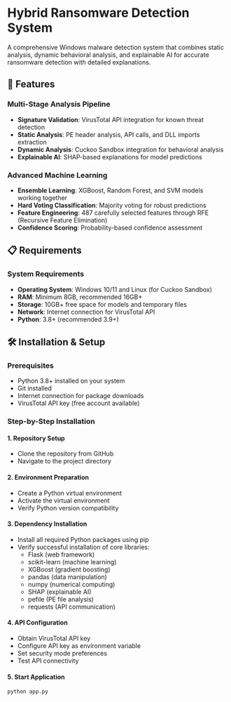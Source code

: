 # Hybrid Ransomware Detection System

A comprehensive Windows malware detection system that combines static analysis, dynamic behavioral analysis, and explainable AI for accurate ransomware detection with detailed explanations.

## 🚀 Features

### Multi-Stage Analysis Pipeline
- **Signature Validation**: VirusTotal API integration for known threat detection
- **Static Analysis**: PE header analysis, API calls, and DLL imports extraction
- **Dynamic Analysis**: Cuckoo Sandbox integration for behavioral analysis
- **Explainable AI**: SHAP-based explanations for model predictions

### Advanced Machine Learning
- **Ensemble Learning**: XGBoost, Random Forest, and SVM models working together
- **Hard Voting Classification**: Majority voting for robust predictions
- **Feature Engineering**: 487 carefully selected features through RFE (Recursive Feature Elimination)
- **Confidence Scoring**: Probability-based confidence assessment

## 📋 Requirements

### System Requirements
- **Operating System**: Windows 10/11 and Linux (for Cuckoo Sandbox)
- **RAM**: Minimum 8GB, recommended 16GB+
- **Storage**: 10GB+ free space for models and temporary files
- **Network**: Internet connection for VirusTotal API
- **Python**: 3.8+ (recommended 3.9+)

## 🛠️ Installation & Setup

### Prerequisites
- Python 3.8+ installed on your system
- Git installed
- Internet connection for package downloads
- VirusTotal API key (free account available)

### Step-by-Step Installation

#### 1. Repository Setup
- Clone the repository from GitHub
- Navigate to the project directory

#### 2. Environment Preparation
- Create a Python virtual environment
- Activate the virtual environment
- Verify Python version compatibility

#### 3. Dependency Installation
- Install all required Python packages using pip
- Verify successful installation of core libraries:
  - Flask (web framework)
  - scikit-learn (machine learning)
  - XGBoost (gradient boosting)
  - pandas (data manipulation)
  - numpy (numerical computing)
  - SHAP (explainable AI)
  - pefile (PE file analysis)
  - requests (API communication)

#### 4. API Configuration
- Obtain VirusTotal API key
- Configure API key as environment variable
- Set security mode preferences
- Test API connectivity

#### 5. Start Application
```bash
python app.py
